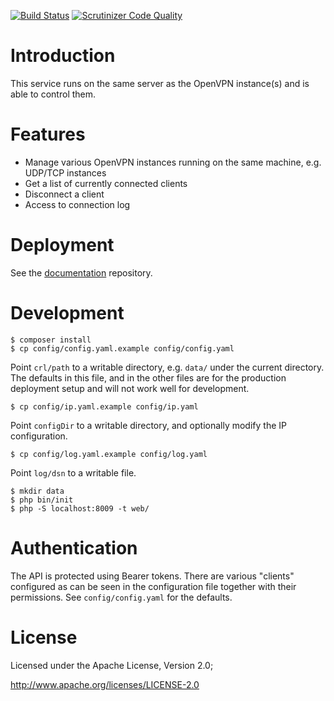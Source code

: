 [![Build Status](https://travis-ci.org/eduvpn/vpn-server-api.svg?branch=master)](https://travis-ci.org/eduvpn/vpn-server-api)
[![Scrutinizer Code Quality](https://scrutinizer-ci.com/g/eduvpn/vpn-server-api/badges/quality-score.png?b=master)](https://scrutinizer-ci.com/g/eduvpn/vpn-server-api/?branch=master)

# Introduction

This service runs on the same server as the OpenVPN instance(s) and is able to
control them.

# Features

- Manage various OpenVPN instances running on the same machine, e.g. UDP/TCP 
  instances
- Get a list of currently connected clients
- Disconnect a client
- Access to connection log

# Deployment

See the [documentation](https://github.com/eduvpn/documentation) repository.

# Development

    $ composer install
    $ cp config/config.yaml.example config/config.yaml

Point `crl/path` to a writable directory, e.g. `data/` under the current 
directory. The defaults in this file, and in the other files are for the 
production deployment setup and will not work well for development.

    $ cp config/ip.yaml.example config/ip.yaml

Point `configDir` to a writable directory, and optionally modify
the IP configuration.

    $ cp config/log.yaml.example config/log.yaml

Point `log/dsn` to a writable file.

    $ mkdir data
    $ php bin/init
    $ php -S localhost:8009 -t web/

# Authentication

The API is protected using Bearer tokens. There are various "clients" 
configured as can be seen in the configuration file together with their 
permissions. See `config/config.yaml` for the defaults.

# License
Licensed under the Apache License, Version 2.0;

   http://www.apache.org/licenses/LICENSE-2.0
